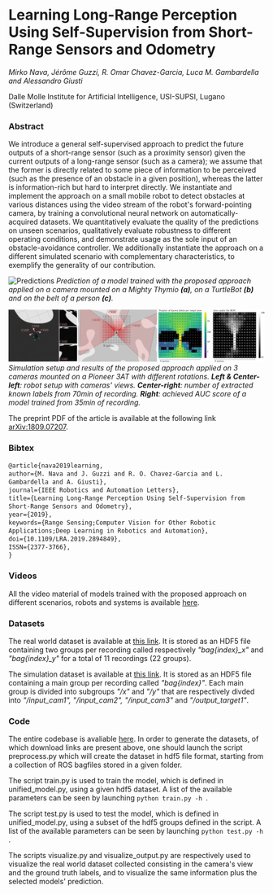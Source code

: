 # Learning Long-Range Perception Using Self-Supervision from Short-Range Sensors and Odometry

*Mirko Nava, Jérôme Guzzi, R. Omar Chavez-Garcia, Luca M. Gambardella and Alessandro Giusti*

Dalle Molle Institute for Artificial Intelligence, USI-SUPSI, Lugano (Switzerland)

### Abstract

We introduce a general self-supervised approach to predict the future outputs of a short-range sensor (such as a proximity sensor) given the current outputs of a long-range sensor (such as a camera); we assume that the former is directly related to some piece of information to be perceived (such as the presence of an obstacle in a given position), whereas the latter is information-rich but hard to interpret directly.
We instantiate and implement the approach on a small mobile robot to detect obstacles at various distances using the video stream of the robot's forward-pointing camera, by training a convolutional neural network on automatically-acquired datasets.  We quantitatively evaluate the quality of the predictions on unseen scenarios, qualitatively evaluate robustness to different operating conditions, and demonstrate usage as the sole input of an obstacle-avoidance controller.
We additionally instantiate the approach on a different simulated scenario with complementary characteristics, to exemplify the
generality of our contribution.

![Predictions](https://github.com/idsia-robotics/Learning-Long-range-Perception/blob/master/img/predictions.png "Predictions")
*Prediction of a model trained with the proposed approach applied on a camera mounted on a Mighty Thymio **(a)**, on a TurtleBot **(b)** and on the belt of a person **(c)**.*

![Predictions](https://github.com/idsia-robotics/Learning-Long-range-Perception/blob/master/img/simulation_results.png "Predictions")
*Simulation setup and results of the proposed approach applied on 3 cameras mounted on a Pioneer 3AT with different rotations.
**Left & Center-left**: robot setup with cameras' views.
**Center-right**: number of extracted known labels from 70min of recording.
**Right**: achieved AUC score of a model trained from 35min of recording.*

The preprint PDF of the article is available at the following link [arXiv:1809.07207](https://arxiv.org/abs/1809.07207).

### Bibtex

```properties  
@article{nava2019learning, 
author={M. Nava and J. Guzzi and R. O. Chavez-Garcia and L. Gambardella and A. Giusti}, 
journal={IEEE Robotics and Automation Letters}, 
title={Learning Long-Range Perception Using Self-Supervision from Short-Range Sensors and Odometry}, 
year={2019},
keywords={Range Sensing;Computer Vision for Other Robotic Applications;Deep Learning in Robotics and Automation}, 
doi={10.1109/LRA.2019.2894849}, 
ISSN={2377-3766},
}
```

### Videos

All the video material of models trained with the proposed approach on different scenarios, robots and systems is available [here](https://github.com/idsia-robotics/Learning-Long-range-Perception/tree/master/video).

### Datasets

The real world dataset is available at [this link](https://drive.switch.ch/index.php/s/v6P93gv6lA77AQ4).
It is stored as an HDF5 file containing two groups per recording called respectively *"bag{index}_x"* and *"bag{index}_y"* for a total of 11 recordings (22 groups).

The simulation dataset is available at [this link](https://drive.switch.ch/index.php/s/oYZCNfIeZ06mKT0).
It is stored as an HDF5 file containing a main group per recording called *"bag{index}"*. Each main group is divided into subgroups *"/x"* and *"/y"* that are respectively divded into *"/input_cam1", "/input_cam2", "/input_cam3"* and *"/output_target1"*.

### Code

The entire codebase is avaliable [here](https://github.com/idsia-robotics/Learning-Long-range-Perception/tree/master/code).
In order to generate the datasets, of which download links are present above, one should launch the script preprocess.py which will create the dataset in hdf5 file format, starting from a collection of ROS bagfiles stored in a given folder.

The script train.py is used to train the model, which is defined in unified_model.py, using a given hdf5 dataset. A list of the available parameters can be seen by launching  `python train.py -h `.

The script test.py is used to test the model, which is defined in unified_model.py, using a subset of the hdf5 groups defined in the script. A list of the available parameters can be seen by launching  `python test.py -h `.

The scripts visualize.py and visualize_output.py are respectively used to visualize the real world dataset collected consisting in the camera's view and the ground truth labels, and to visualize the same information plus the selected models' prediction.

